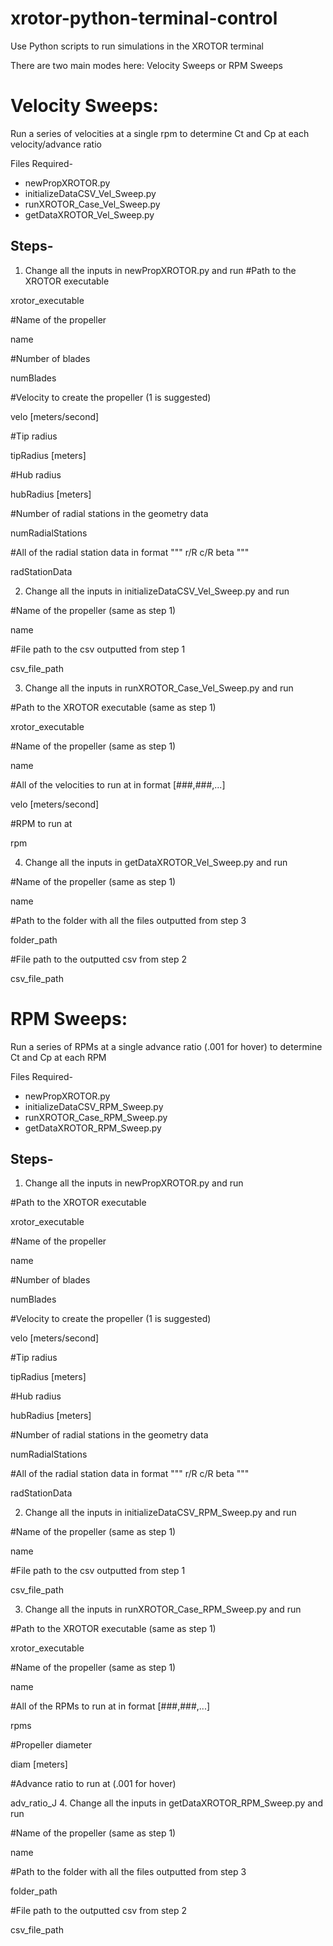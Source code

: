 # xrotor-python-terminal-control
Use Python scripts to run simulations in the XROTOR terminal

There are two main modes here: Velocity Sweeps or RPM Sweeps

# Velocity Sweeps:
Run a series of velocities at a single rpm to determine Ct and Cp at each velocity/advance ratio

Files Required-
* newPropXROTOR.py
* initializeDataCSV_Vel_Sweep.py
* runXROTOR_Case_Vel_Sweep.py
* getDataXROTOR_Vel_Sweep.py

## Steps-
1. Change all the inputs in newPropXROTOR.py and run 
  #Path to the XROTOR executable

  xrotor_executable
  
  #Name of the propeller
  
  name
  
  #Number of blades
  
  numBlades
  
  #Velocity to create the propeller (1 is suggested)
  
  velo [meters/second]
  
  #Tip radius
  
  tipRadius [meters]
  
  #Hub radius
  
  hubRadius [meters]
  
  #Number of radial stations in the geometry data
  
  numRadialStations
  
  #All of the radial station data in format """ r/R   c/R   beta """  
  
  radStationData
  
2. Change all the inputs in initializeDataCSV_Vel_Sweep.py and run
  
  #Name of the propeller (same as step 1)
  
  name
  
  #File path to the csv outputted from step 1
  
  csv_file_path
  
3. Change all the inputs in runXROTOR_Case_Vel_Sweep.py and run

  #Path to the XROTOR executable (same as step 1)

  xrotor_executable
  
  #Name of the propeller (same as step 1)
  
  name
  
  #All of the velocities to run at in format [###,###,...]  
  
  velo [meters/second]
  
  #RPM to run at
  
  rpm
  
4. Change all the inputs in getDataXROTOR_Vel_Sweep.py and run

  #Name of the propeller (same as step 1)
  
  name
  
  #Path to the folder with all the files outputted from step 3
  
  folder_path
  
  #File path to the outputted csv from step 2
  
  csv_file_path



# RPM Sweeps:
Run a series of RPMs at a single advance ratio (.001 for hover) to determine Ct and Cp at each RPM

Files Required-
* newPropXROTOR.py
* initializeDataCSV_RPM_Sweep.py
* runXROTOR_Case_RPM_Sweep.py
* getDataXROTOR_RPM_Sweep.py

## Steps-
1. Change all the inputs in newPropXROTOR.py and run

  #Path to the XROTOR executable
  
  xrotor_executable
  
  #Name of the propeller
  
  name
  
  #Number of blades
  
  numBlades
  
  #Velocity to create the propeller (1 is suggested)
  
  velo [meters/second]
  
  #Tip radius
  
  tipRadius [meters]
  
  #Hub radius
  
  hubRadius [meters]
  
  #Number of radial stations in the geometry data
  
  numRadialStations
  
  #All of the radial station data in format """ r/R   c/R   beta """  
  
  radStationData
  
2. Change all the inputs in initializeDataCSV_RPM_Sweep.py and run

  #Name of the propeller (same as step 1)
  
  name
  
  #File path to the csv outputted from step 1
  
  csv_file_path
  
3. Change all the inputs in runXROTOR_Case_RPM_Sweep.py and run

  #Path to the XROTOR executable (same as step 1)

  xrotor_executable
  
  #Name of the propeller (same as step 1)
  
  name
  
  #All of the RPMs to run at in format [###,###,...]  
  
  rpms
  
  #Propeller diameter
  
  diam [meters]
  
  #Advance ratio to run at (.001 for hover)
  
  adv_ratio_J
4. Change all the inputs in getDataXROTOR_RPM_Sweep.py and run
  
  #Name of the propeller (same as step 1)
  
  name
  
  #Path to the folder with all the files outputted from step 3
  
  folder_path
  
  #File path to the outputted csv from step 2
  
  csv_file_path
